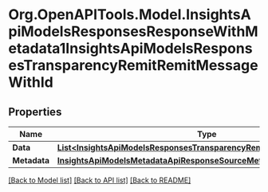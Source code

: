 # Org.OpenAPITools.Model.InsightsApiModelsResponsesResponseWithMetadata1InsightsApiModelsResponsesTransparencyRemitRemitMessageWithId

## Properties

Name | Type | Description | Notes
------------ | ------------- | ------------- | -------------
**Data** | [**List&lt;InsightsApiModelsResponsesTransparencyRemitRemitMessageWithId&gt;**](InsightsApiModelsResponsesTransparencyRemitRemitMessageWithId.md) |  | [optional] 
**Metadata** | [**InsightsApiModelsMetadataApiResponseSourceMetadata**](InsightsApiModelsMetadataApiResponseSourceMetadata.md) |  | [optional] 

[[Back to Model list]](../README.md#documentation-for-models) [[Back to API list]](../README.md#documentation-for-api-endpoints) [[Back to README]](../README.md)

